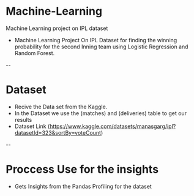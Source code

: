 # Machine-Learning
Machine Learning project on IPL dataset
* Machine Learning Project On IPL Dataset for finding the winning probability for the second Inning team using Logistic Regression and Random Forest.


--
# Dataset
* Recive the Data set from the Kaggle.
* In the Dataset we use the (matches) and (deliveries) table to get our results
* Dataset Link (https://www.kaggle.com/datasets/manasgarg/ipl?datasetId=323&sortBy=voteCount)


--
# Proccess Use for the insights 
* Gets Insights from the Pandas Profiling for the dataset

